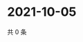 # 2021-10-05

共 0 条

<!-- BEGIN WEIBO -->
<!-- 最后更新时间 Tue Oct 05 2021 08:48:29 GMT+0800 (China Standard Time) -->

<!-- END WEIBO -->

